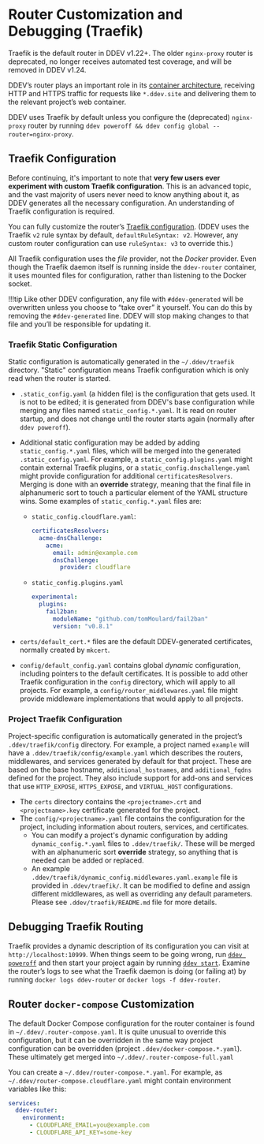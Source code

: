 # Router Customization and Debugging (Traefik)

Traefik is the default router in DDEV v1.22+. The older `nginx-proxy` router is deprecated, no longer receives automated test coverage, and will be removed in DDEV v1.24.

DDEV’s router plays an important role in its [container architecture](../usage/architecture.md#container-architecture), receiving HTTP and HTTPS traffic for requests like `*.ddev.site` and delivering them to the relevant project’s web container.

DDEV uses Traefik by default unless you configure the (deprecated) `nginx-proxy` router by running `ddev poweroff && ddev config global --router=nginx-proxy`.

## Traefik Configuration

Before continuing, it's important to note that **very few users ever experiment with custom Traefik configuration**. This is an advanced topic, and the vast majority of users never need to know anything about it, as DDEV generates all the necessary configuration. An understanding of Traefik configuration is required.

You can fully customize the router’s [Traefik configuration](https://doc.traefik.io/traefik/getting-started/configuration-overview/). (DDEV uses the Traefik `v2` rule syntax by default, `defaultRuleSyntax: v2`. However, any custom router configuration can use `ruleSyntax: v3` to override this.)

All Traefik configuration uses the _file_ provider, not the _Docker_ provider. Even though the Traefik daemon itself is running inside the `ddev-router` container, it uses mounted files for configuration, rather than listening to the Docker socket.

!!!tip
Like other DDEV configuration, any file with `#ddev-generated` will be overwritten unless you choose to “take over” it yourself. You can do this by removing the `#ddev-generated` line. DDEV will stop making changes to that file and you’ll be responsible for updating it.

### Traefik Static Configuration

Static configuration is automatically generated in the `~/.ddev/traefik` directory. "Static" configuration means Traefik configuration which is only read when the router is started.

- `.static_config.yaml` (a hidden file) is the configuration that gets used. It is not to be edited; it is generated from DDEV's base configuration while merging any files named `static_config.*.yaml`. It is read on router startup, and does not change until the router starts again (normally after `ddev poweroff`).
- Additional static configuration may be added by adding `static_config.*.yaml` files, which will be merged into the generated `.static_config.yaml`. For example, a `static_config.plugins.yaml` might contain external Traefik plugins, or a `static_config.dnschallenge.yaml` might provide configuration for additional `certificatesResolvers`. Merging is done with an **override** strategy, meaning that the final file in alphanumeric sort to touch a particular element of the YAML structure wins.
  Some examples of `static_config.*.yaml` files are:

  - `static_config.cloudflare.yaml`:

    ```yaml
    certificatesResolvers:
      acme-dnsChallenge:
        acme:
          email: admin@example.com
          dnsChallenge:
            provider: cloudflare
    ```

  - `static_config.plugins.yaml`

    ```yaml
    experimental:
      plugins:
        fail2ban:
          moduleName: "github.com/tomMoulard/fail2ban"
          version: "v0.8.1"
    ```

- `certs/default_cert.*` files are the default DDEV-generated certificates, normally created by `mkcert`.
- `config/default_config.yaml` contains global _dynamic_ configuration, including pointers to the default certificates. It is possible to add other Traefik configuration in the `config` directory, which will apply to all projects. For example, a `config/router_middlewares.yaml` file might provide middleware implementations that would apply to all projects.

### Project Traefik Configuration

Project-specific configuration is automatically generated in the project’s `.ddev/traefik/config` directory. For example, a project named `example` will have a `.ddev/traefik/config/example.yaml` which describes the routers, middlewares, and services generated by default for that project. These are based on the base hostname, `additional_hostnames`, and `additional_fqdns` defined for the project. They also include support for add-ons and services that use `HTTP_EXPOSE`, `HTTPS_EXPOSE`, and `VIRTUAL_HOST` configurations.

- The `certs` directory contains the `<projectname>.crt` and `<projectname>.key` certificate generated for the project.
- The `config/<projectname>.yaml` file contains the configuration for the project, including information about routers, services, and certificates.
  - You can modify a project's dynamic configuration by adding `dynamic_config.*.yaml` files to `.ddev/traefik/`. These will be merged with an alphanumeric sort **override** strategy, so anything that is needed can be added or replaced.
  - An example `.ddev/traefik/dynamic_config.middlewares.yaml.example` file is provided in `.ddev/traefik/`. It can be modified to define and assign different middlewares, as well as overriding any default parameters. Please see `.ddev/traefik/README.md` file for more details.

## Debugging Traefik Routing

Traefik provides a dynamic description of its configuration you can visit at `http://localhost:10999`.
When things seem to be going wrong, run [`ddev poweroff`](../usage/commands.md#poweroff) and then start your project again by running [`ddev start`](../usage/commands.md#start). Examine the router’s logs to see what the Traefik daemon is doing (or failing at) by running `docker logs ddev-router` or `docker logs -f ddev-router`.

## Router `docker-compose` Customization

The default Docker Compose configuration for the router container is found in `~/.ddev/.router-compose.yaml`. It is quite unusual to override this configuration, but it can be overridden in the same way project configuration can be overridden (project `.ddev/docker-compose.*.yaml`). These ultimately get merged into `~/.ddev/.router-compose-full.yaml`

You can create a `~/.ddev/router-compose.*.yaml`. For example, as `~/.ddev/router-compose.cloudflare.yaml` might contain environment variables like this:

```yaml
services:
  ddev-router:
    environment:
      - CLOUDFLARE_EMAIL=you@example.com
      - CLOUDFLARE_API_KEY=some-key
```
